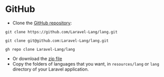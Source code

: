 # GitHub

* Clone the [GitHub repository](https://github.com/Laravel-Lang/lang/):

<CodeGroup>
  <CodeGroupItem title="HTTPS">

```bash:no-line-numbers
git clone https://github.com/Laravel-Lang/lang.git
```

  </CodeGroupItem>

  <CodeGroupItem title="SSH" active>

```bash:no-line-numbers
git clone git@github.com:Laravel-Lang/lang.git
```

  </CodeGroupItem>

  <CodeGroupItem title="GitHub CLI">

```bash:no-line-numbers
gh repo clone Laravel-Lang/lang
```

  </CodeGroupItem>
</CodeGroup>

* Or download the [zip file](https://github.com/Laravel-Lang/lang/archive/refs/heads/main.zip)
* Copy the folders of languages that you want, in `resources/lang` or `lang` directory of your Laravel application.
